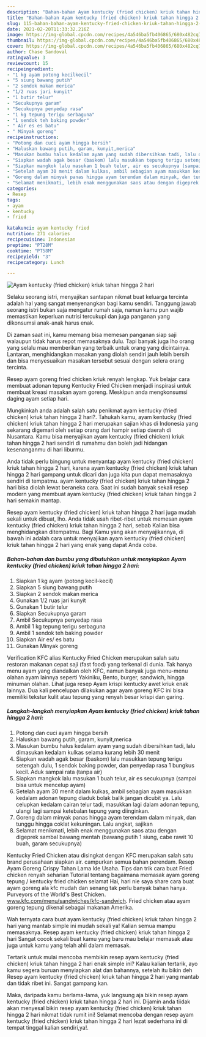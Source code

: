 ```yaml
---
description: "Bahan-bahan Ayam kentucky (fried chicken) kriuk tahan hingga 2 hari yang lezat Untuk Jualan"
title: "Bahan-bahan Ayam kentucky (fried chicken) kriuk tahan hingga 2 hari yang lezat Untuk Jualan"
slug: 115-bahan-bahan-ayam-kentucky-fried-chicken-kriuk-tahan-hingga-2-hari-yang-lezat-untuk-jualan
date: 2021-02-20T11:33:32.216Z
image: https://img-global.cpcdn.com/recipes/4a546ba5fb406865/680x482cq70/ayam-kentucky-fried-chicken-kriuk-tahan-hingga-2-hari-foto-resep-utama.jpg
thumbnail: https://img-global.cpcdn.com/recipes/4a546ba5fb406865/680x482cq70/ayam-kentucky-fried-chicken-kriuk-tahan-hingga-2-hari-foto-resep-utama.jpg
cover: https://img-global.cpcdn.com/recipes/4a546ba5fb406865/680x482cq70/ayam-kentucky-fried-chicken-kriuk-tahan-hingga-2-hari-foto-resep-utama.jpg
author: Chase Sandoval
ratingvalue: 3
reviewcount: 15
recipeingredient:
- "1 kg ayam potong kecilkecil"
- "5 siung bawang putih"
- "2 sendok makan merica"
- "1/2 ruas jari kunyit"
- "1 butir telur"
- "Secukupnya garam"
- "Secukupnya penyedap rasa"
- "1 kg tepung terigu serbaguna"
- "1 sendok teh baking powder"
- " Air es es batu"
- " Minyak goreng"
recipeinstructions:
- "Potong dan cuci ayam hingga bersih"
- "Haluskan bawang putih, garam, kunyit,merica"
- "Masukan bumbu halus kedalam ayam yang sudah dibersihkan tadi, lalu dimasukan kedalam kulkas selama kurang lebih 30 menit"
- "Siapkan wadah agak besar (baskom) lalu masukkan tepung terigu setengah dulu, 1 sendok baking powder, dan penyedap rasa 1 bungkus kecil. Aduk sampai rata (tanpa air)"
- "Siapkan mangkok lalu masukan 1 buah telur, air es secukupnya (sampai bisa untuk mencelup ayam)"
- "Setelah ayam 30 menit dalam kulkas, ambil sebagian ayam masukkan kedalam adonan tepung diaduk bolak balik jangan dicubit ya. Lalu celupkan kedalam cairan telur tadi, masukkan lagi dalam adonan tepung, ulangi lagi sampai ketebalan tepung yang diinginkan."
- "Goreng dalam minyak panas hingga ayam terendam dalam minyak, dan tunggu hingga coklat kekuningan. Lalu angkat, sajikan"
- "Selamat menikmati, lebih enak menggunakan saos atau dengan digeprek sambal bawang mentah (bawang putih 1 siung, cabe rawit 10 buah, garam secukupnya)"
categories:
- Resep
tags:
- ayam
- kentucky
- fried

katakunci: ayam kentucky fried 
nutrition: 271 calories
recipecuisine: Indonesian
preptime: "PT28M"
cooktime: "PT58M"
recipeyield: "3"
recipecategory: Lunch

---
```



![Ayam kentucky (fried chicken) kriuk tahan hingga 2 hari](https://img-global.cpcdn.com/recipes/4a546ba5fb406865/680x482cq70/ayam-kentucky-fried-chicken-kriuk-tahan-hingga-2-hari-foto-resep-utama.jpg)

Selaku seorang istri, menyajikan santapan nikmat buat keluarga tercinta adalah hal yang sangat menyenangkan bagi kamu sendiri. Tanggung jawab seorang istri bukan saja mengatur rumah saja, namun kamu pun wajib memastikan keperluan nutrisi tercukupi dan juga panganan yang dikonsumsi anak-anak harus enak.

Di zaman  saat ini, kamu memang bisa memesan panganan siap saji walaupun tidak harus repot memasaknya dulu. Tapi banyak juga lho orang yang selalu mau memberikan yang terbaik untuk orang yang dicintainya. Lantaran, menghidangkan masakan yang diolah sendiri jauh lebih bersih dan bisa menyesuaikan masakan tersebut sesuai dengan selera orang tercinta. 

Resep ayam goreng fried chicken kriuk renyah lengkap. Yuk belajar cara membuat adonan tepung Kentucky Fried Chicken menjadi inspirasi untuk membuat kreasi masakan ayam goreng. Meskipun anda mengkonsumsi daging ayam setiap hari.

Mungkinkah anda adalah salah satu penikmat ayam kentucky (fried chicken) kriuk tahan hingga 2 hari?. Tahukah kamu, ayam kentucky (fried chicken) kriuk tahan hingga 2 hari merupakan sajian khas di Indonesia yang sekarang digemari oleh setiap orang dari hampir setiap daerah di Nusantara. Kamu bisa menyajikan ayam kentucky (fried chicken) kriuk tahan hingga 2 hari sendiri di rumahmu dan boleh jadi hidangan kesenanganmu di hari liburmu.

Anda tidak perlu bingung untuk menyantap ayam kentucky (fried chicken) kriuk tahan hingga 2 hari, karena ayam kentucky (fried chicken) kriuk tahan hingga 2 hari gampang untuk dicari dan juga kita pun dapat memasaknya sendiri di tempatmu. ayam kentucky (fried chicken) kriuk tahan hingga 2 hari bisa diolah lewat beraneka cara. Saat ini sudah banyak sekali resep modern yang membuat ayam kentucky (fried chicken) kriuk tahan hingga 2 hari semakin mantap.

Resep ayam kentucky (fried chicken) kriuk tahan hingga 2 hari juga mudah sekali untuk dibuat, lho. Anda tidak usah ribet-ribet untuk memesan ayam kentucky (fried chicken) kriuk tahan hingga 2 hari, sebab Kalian bisa menghidangkan ditempatmu. Bagi Kamu yang akan menyajikannya, di bawah ini adalah cara untuk menyajikan ayam kentucky (fried chicken) kriuk tahan hingga 2 hari yang enak yang dapat Anda coba.

<!--inarticleads1-->

##### Bahan-bahan dan bumbu yang dibutuhkan untuk menyiapkan Ayam kentucky (fried chicken) kriuk tahan hingga 2 hari:

1. Siapkan 1 kg ayam (potong kecil-kecil)
1. Siapkan 5 siung bawang putih
1. Siapkan 2 sendok makan merica
1. Gunakan 1/2 ruas jari kunyit
1. Gunakan 1 butir telur
1. Siapkan Secukupnya garam
1. Ambil Secukupnya penyedap rasa
1. Ambil 1 kg tepung terigu serbaguna
1. Ambil 1 sendok teh baking powder
1. Siapkan  Air es/ es batu
1. Gunakan  Minyak goreng


Verification KFC alias Kentucky Fried Chicken merupakan salah satu restoran makanan cepat saji (fast food) yang terkenal di dunia. Tak hanya menu ayam yang diandalkan oleh KFC, namun banyak juga menu-menu olahan ayam lainnya seperti Yakiniku, Bento, burger, sandwich, hingga minuman olahan. Lihat juga resep Ayam krispi kentucky awet kriuk enak lainnya. Dua kali pencelupan dilakukan agar ayam goreng KFC ini bisa memiliki tekstur kulit atau tepung yang renyah besar krispi dan garing. 

<!--inarticleads2-->

##### Langkah-langkah menyiapkan Ayam kentucky (fried chicken) kriuk tahan hingga 2 hari:

1. Potong dan cuci ayam hingga bersih
1. Haluskan bawang putih, garam, kunyit,merica
1. Masukan bumbu halus kedalam ayam yang sudah dibersihkan tadi, lalu dimasukan kedalam kulkas selama kurang lebih 30 menit
1. Siapkan wadah agak besar (baskom) lalu masukkan tepung terigu setengah dulu, 1 sendok baking powder, dan penyedap rasa 1 bungkus kecil. Aduk sampai rata (tanpa air)
1. Siapkan mangkok lalu masukan 1 buah telur, air es secukupnya (sampai bisa untuk mencelup ayam)
1. Setelah ayam 30 menit dalam kulkas, ambil sebagian ayam masukkan kedalam adonan tepung diaduk bolak balik jangan dicubit ya. Lalu celupkan kedalam cairan telur tadi, masukkan lagi dalam adonan tepung, ulangi lagi sampai ketebalan tepung yang diinginkan.
1. Goreng dalam minyak panas hingga ayam terendam dalam minyak, dan tunggu hingga coklat kekuningan. Lalu angkat, sajikan
1. Selamat menikmati, lebih enak menggunakan saos atau dengan digeprek sambal bawang mentah (bawang putih 1 siung, cabe rawit 10 buah, garam secukupnya)


Kentucky Fried Chicken atau disingkat dengan KFC merupakan salah satu brand perusahaan siapkan air. campurkan semua bahan perendam. Resep Ayam Goreng Crispy Tahan Lama Ide Usaha. Tips dan trik cara buat Fried chicken renyah seharian Tutorial tentang bagaimana memasak ayam goreng tepung / kentucky fried chicken selamat Hai, hari nie saya share cara buat ayam goreng ala kfc mudah dan senang tak perlu banyak bahan hanya. Purveyors of the World&#39;s Best Chicken. www.kfc.com/menu/sandwiches/kfc-sandwich. Fried chicken atau ayam goreng tepung dikenal sebagai makanan Amerika. 

Wah ternyata cara buat ayam kentucky (fried chicken) kriuk tahan hingga 2 hari yang mantab simple ini mudah sekali ya! Kalian semua mampu memasaknya. Resep ayam kentucky (fried chicken) kriuk tahan hingga 2 hari Sangat cocok sekali buat kamu yang baru mau belajar memasak atau juga untuk kamu yang telah ahli dalam memasak.

Tertarik untuk mulai mencoba membikin resep ayam kentucky (fried chicken) kriuk tahan hingga 2 hari enak simple ini? Kalau kalian tertarik, ayo kamu segera buruan menyiapkan alat dan bahannya, setelah itu bikin deh Resep ayam kentucky (fried chicken) kriuk tahan hingga 2 hari yang mantab dan tidak ribet ini. Sangat gampang kan. 

Maka, daripada kamu berlama-lama, yuk langsung aja bikin resep ayam kentucky (fried chicken) kriuk tahan hingga 2 hari ini. Dijamin anda tiidak akan menyesal bikin resep ayam kentucky (fried chicken) kriuk tahan hingga 2 hari nikmat tidak rumit ini! Selamat mencoba dengan resep ayam kentucky (fried chicken) kriuk tahan hingga 2 hari lezat sederhana ini di tempat tinggal kalian sendiri,ya!.


